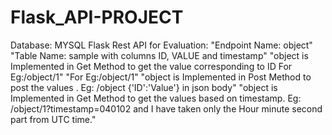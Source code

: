 # Flask_API-PROJECT

Database: MYSQL Flask Rest API for Evaluation: "Endpoint Name: object" "Table Name: sample with columns ID, VALUE and timestamp" "object is Implemented in Get Method to get the value corresponding to ID For Eg:/object/1" "For Eg:/object/1" "object is Implemented in Post Method to post the values . Eg: /object {'ID':'Value'} in json body" "object is Implemented in Get Method to get the values based on timestamp. Eg: /object/1?timestamp=040102 and I have taken only the Hour minute second part from UTC time."
